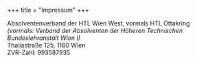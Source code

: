 +++
title = "Impressum"
+++

Absolventenverband der HTL Wien West, vormals HTL Ottakring<br/>
<i>(vormals: Verband der Absolventen der Höheren Technischen Bundeslehranstalt Wien I)</i><br/>
Thaliastraße 125, 1160 Wien<br/>
ZVR-Zahl: 993587935
